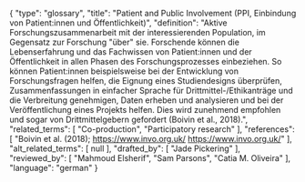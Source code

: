 {
    "type": "glossary",
    "title": "Patient and Public Involvement (PPI, Einbindung von Patient:innen und Öffentlichkeit)",
    "definition": "Aktive Forschungszusammenarbeit mit der interessierenden Population, im Gegensatz zur Forschung \"über\" sie. Forschende können die Lebenserfahrung und das Fachwissen von Patient:innen und der Öffentlichkeit in allen Phasen des Forschungsprozesses einbeziehen. So können Patient:innen beispielsweise bei der Entwicklung von Forschungsfragen helfen, die Eignung eines Studiendesigns überprüfen, Zusammenfassungen in einfacher Sprache für Drittmittel-/Ethikanträge und die Verbreitung genehmigen, Daten erheben und analysieren und bei der Veröffentlichung eines Projekts helfen. Dies wird zunehmend empfohlen und sogar von Drittmittelgebern gefordert (Boivin et al., 2018).",
    "related_terms": [
        "Co-production",
        "Participatory research"
    ],
    "references": [
        "Boivin et al. (2018); https://www.invo.org.uk/ https://www.invo.org.uk/"
    ],
    "alt_related_terms": [
        null
    ],
    "drafted_by": [
        "Jade Pickering"
    ],
    "reviewed_by": [
        "Mahmoud Elsherif",
        "Sam Parsons",
        "Catia M. Oliveira"
    ],
    "language": "german"
}
